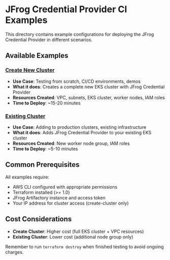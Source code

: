 # JFrog Credential Provider CI Examples

This directory contains example configurations for deploying the JFrog Credential Provider in different scenarios.

## Available Examples

### [Create New Cluster](./create-cluster/)
- **Use Case**: Testing from scratch, CI/CD environments, demos
- **What it does**: Creates a complete new EKS cluster with JFrog Credential Provider
- **Resources Created**: VPC, subnets, EKS cluster, worker nodes, IAM roles
- **Time to Deploy**: ~15-20 minutes

### [Existing Cluster](./existing-cluster/)  
- **Use Case**: Adding to production clusters, existing infrastructure
- **What it does**: Adds JFrog Credential Provider to your existing EKS cluster
- **Resources Created**: New worker node group, IAM roles
- **Time to Deploy**: ~5-10 minutes

## Common Prerequisites

All examples require:
- AWS CLI configured with appropriate permissions
- Terraform installed (>= 1.0)
- JFrog Artifactory instance and access token
- Your IP address for cluster access (create-cluster only)

## Cost Considerations

- **Create Cluster**: Higher cost (full EKS cluster + VPC resources)
- **Existing Cluster**: Lower cost (additional node group only)

Remember to run `terraform destroy` when finished testing to avoid ongoing charges.
